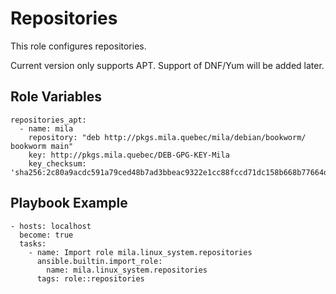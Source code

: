 Repositories
============

This role configures repositories.

Current version only supports APT. Support of DNF/Yum will be added later.

Role Variables
--------------

    repositories_apt:
      - name: mila
        repository: "deb http://pkgs.mila.quebec/mila/debian/bookworm/ bookworm main"
        key: http://pkgs.mila.quebec/DEB-GPG-KEY-Mila
        key_checksum: 'sha256:2c80a9acdc591a79ced48b7ad3bbeac9322e1cc88fccd71dc158b668b77664da'

Playbook Example
----------------

    - hosts: localhost
      become: true
      tasks:
        - name: Import role mila.linux_system.repositories
          ansible.builtin.import_role:
            name: mila.linux_system.repositories
          tags: role::repositories
